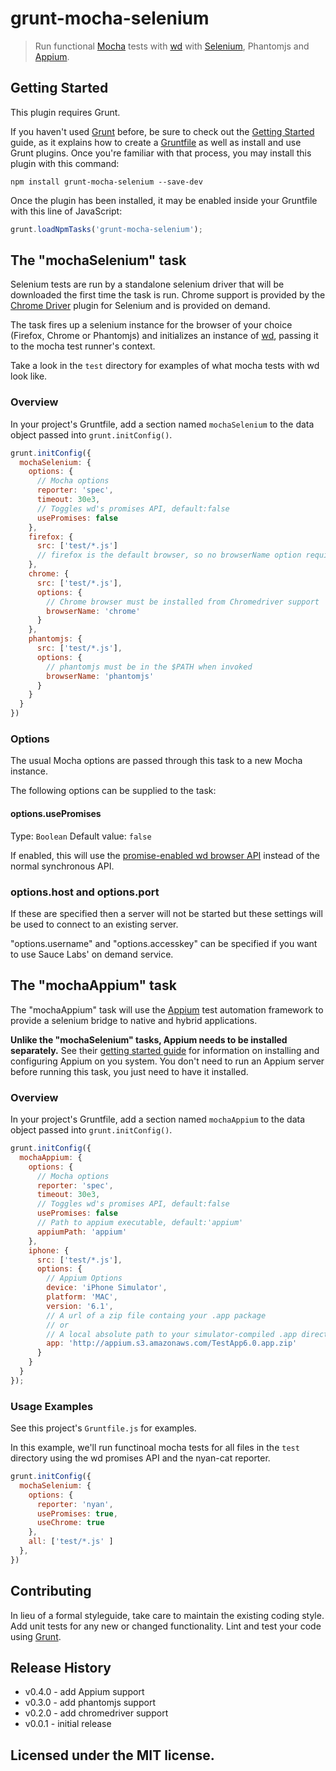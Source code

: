 # grunt-mocha-selenium

> Run functional [Mocha](https://github.com/visionmedia/mocha) tests
> with [wd](https://github.com/admc/wd) with [Selenium](http://docs.seleniumhq.org/), Phantomjs and
> [Appium](http://appium.io/).

## Getting Started

This plugin requires Grunt.

If you haven't used [Grunt](http://gruntjs.com/) before, be sure to
check out the [Getting Started](http://gruntjs.com/getting-started)
guide, as it explains how to create a
[Gruntfile](http://gruntjs.com/sample-gruntfile) as well as install and
use Grunt plugins. Once you're familiar with that process, you may
install this plugin with this command:

```shell
npm install grunt-mocha-selenium --save-dev
```

Once the plugin has been installed, it may be enabled inside your
Gruntfile with this line of JavaScript:

```js
grunt.loadNpmTasks('grunt-mocha-selenium');
```

## The "mochaSelenium" task

Selenium tests are run by a standalone selenium driver that will be
downloaded the first time the task is run. Chrome support is provided by
the [Chrome
Driver](https://code.google.com/p/selenium/wiki/ChromeDriver) plugin for
Selenium and is provided on demand.

The task fires up a selenium instance for the browser of your choice
(Firefox, Chrome or Phantomjs) and initializes an instance of
[wd](https://github.com/admc/wd), passing it to the mocha test runner's
context.

Take a look in the `test` directory for examples of what mocha tests
with wd look like.

### Overview
In your project's Gruntfile, add a section named `mochaSelenium` to the
data object passed into `grunt.initConfig()`.

```js
grunt.initConfig({
  mochaSelenium: {
    options: {
      // Mocha options
      reporter: 'spec',
      timeout: 30e3,
      // Toggles wd's promises API, default:false
      usePromises: false
    },
    firefox: {
      src: ['test/*.js']
      // firefox is the default browser, so no browserName option required
    },
    chrome: {
      src: ['test/*.js'],
      options: {
        // Chrome browser must be installed from Chromedriver support
        browserName: 'chrome'
      }
    },
    phantomjs: {
      src: ['test/*.js'],
      options: {
        // phantomjs must be in the $PATH when invoked
        browserName: 'phantomjs'
      }
    }
  }
})
```

### Options

The usual Mocha options are passed through this task to a new Mocha
instance.

The following options can be supplied to the task:

#### options.usePromises

Type: `Boolean` Default value: `false`

If enabled, this will use the [promise-enabled wd browser
API](https://github.com/admc/wd#promises-api) instead of the normal
synchronous API.

### options.host and options.port

If these are specified then a server will not be started but these settings will be used to connect to an existing server.

"options.username" and "options.accesskey" can be specified if you want to use Sauce Labs' on demand service.

## The "mochaAppium" task

The "mochaAppium" task will use the [Appium](http://appium.io/) test
automation framework to provide a selenium bridge to native and hybrid
applications.

**Unlike the "mochaSelenium" tasks, Appium needs to be installed
separately.** See their [getting started
guide](http://appium.io/getting-started.html) for information on
installing and configuring Appium on you system. You don't need to run
an Appium server before running this task, you just need to have it
installed.

### Overview
In your project's Gruntfile, add a section named `mochaAppium` to the
data object passed into `grunt.initConfig()`.

```js
grunt.initConfig({
  mochaAppium: {
    options: {
      // Mocha options
      reporter: 'spec',
      timeout: 30e3,
      // Toggles wd's promises API, default:false
      usePromises: false
      // Path to appium executable, default:'appium'
      appiumPath: 'appium'
    },
    iphone: {
      src: ['test/*.js'],
      options: {
        // Appium Options
        device: 'iPhone Simulator',
        platform: 'MAC',
        version: '6.1',
        // A url of a zip file containg your .app package
        // or 
        // A local absolute path to your simulator-compiled .app directory
        app: 'http://appium.s3.amazonaws.com/TestApp6.0.app.zip'
      }
    }
  }
});
```

### Usage Examples

See this project's `Gruntfile.js` for examples.

In this example, we'll run functinoal mocha tests for all files in the
`test` directory using the wd promises API and the nyan-cat reporter.

```js
grunt.initConfig({
  mochaSelenium: {
    options: {
      reporter: 'nyan',
      usePromises: true,
      useChrome: true
    },
    all: ['test/*.js' ]
  },
})
```

## Contributing

In lieu of a formal styleguide, take care to maintain the existing
coding style. Add unit tests for any new or changed functionality. Lint
and test your code using [Grunt](http://gruntjs.com/).

## Release History

* v0.4.0 - add Appium support
* v0.3.0 - add phantomjs support
* v0.2.0 - add chromedriver support
* v0.0.1 - initial release

## Licensed under the MIT license.
